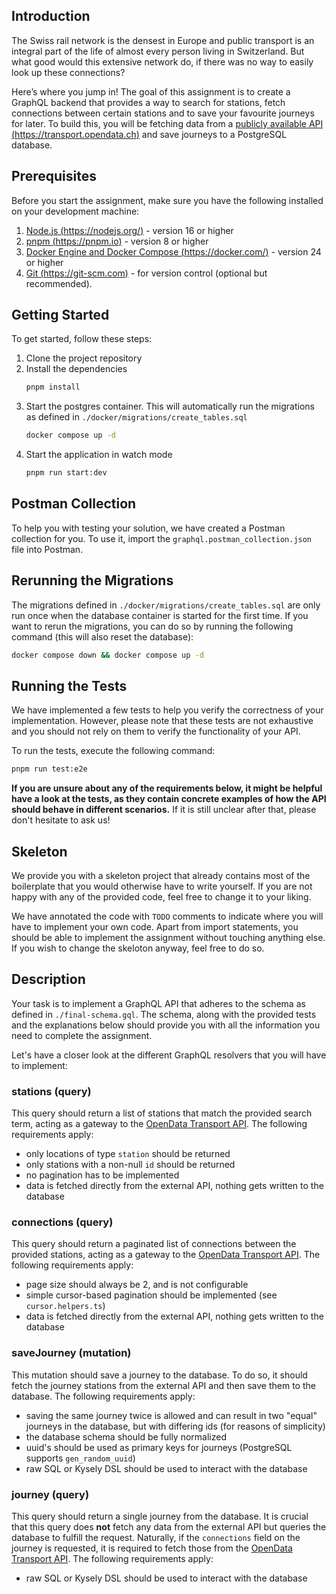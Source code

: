 ## Introduction

The Swiss rail network is the densest in Europe and public transport is an integral part of the life of almost every person living in Switzerland. But what good would this extensive network do, if there was no way to easily look up these connections?

Here’s where you jump in! The goal of this assignment is to create a GraphQL backend that provides a way to search for stations, fetch connections between certain stations and to save your favourite journeys for later. To build this, you will be fetching data from a [publicly available API (https://transport.opendata.ch)](https://transport.opendata.ch) and save journeys to a PostgreSQL database.

## Prerequisites

Before you start the assignment, make sure you have the following installed on your development machine:

1. [Node.js (https://nodejs.org/)](https://nodejs.org/) - version 16 or higher
2. [pnpm (https://pnpm.io)](https://pnpm.io) - version 8 or higher
3. [Docker Engine and Docker Compose (https://docker.com/)](https://docker.com/) - version 24 or higher
4. [Git (https://git-scm.com)](https://git-scm.com) - for version control (optional but recommended).

## Getting Started

To get started, follow these steps:

1. Clone the project repository
2. Install the dependencies
   ```sh
   pnpm install
   ```
3. Start the postgres container. This will automatically run the migrations as defined in `./docker/migrations/create_tables.sql`
   ```sh
   docker compose up -d
   ```
4. Start the application in watch mode
   ```sh
   pnpm run start:dev
   ```

## Postman Collection

To help you with testing your solution, we have created a Postman collection for you. To use it, import the `graphql.postman_collection.json` file into Postman.

## Rerunning the Migrations

The migrations defined in `./docker/migrations/create_tables.sql` are only run once when the database container is started for the first time. If you want to rerun the migrations, you can do so by running the following command (this will also reset the database):

```sh
docker compose down && docker compose up -d
```

## Running the Tests

We have implemented a few tests to help you verify the correctness of your implementation. However, please note that
these tests are not exhaustive and you should not rely on them
to verify the functionality of your API.

To run the tests, execute the following command:

```sh
pnpm run test:e2e
```

**If you are unsure about any of the requirements below, it might be helpful have a look at the tests, as they contain concrete examples of how the API should behave in different scenarios.** If it is still unclear after that, please don't hesitate to ask us!

## Skeleton

We provide you with a skeleton project that already contains most of the boilerplate that you would otherwise have to write yourself. If you are not happy with any of the provided code, feel free to change it to your liking.

We have annotated the code with `TODO` comments to indicate where you will have to implement your own code. Apart from import statements, you should be able to implement the assignment without touching anything else. If you wish to change the skeloton anyway, feel free to do so.

## Description

Your task is to implement a GraphQL API that adheres to the schema as defined in `./final-schema.gql`. The schema, along with the provided tests and the explanations below should provide you with all the information you need to complete the assignment.

Let's have a closer look at the different GraphQL resolvers that you will have to implement:

### stations (query)

This query should return a list of stations that match the provided search term, acting as a gateway to the [OpenData Transport API](https://transport.opendata.ch). The following requirements apply:

- only locations of type `station` should be returned
- only stations with a non-null `id` should be returned
- no pagination has to be implemented
- data is fetched directly from the external API, nothing gets written to the database

### connections (query)

This query should return a paginated list of connections between the provided stations, acting as a gateway to the [OpenData Transport API](https://transport.opendata.ch). The following requirements apply:

- page size should always be 2, and is not configurable
- simple cursor-based pagination should be implemented (see `cursor.helpers.ts`)
- data is fetched directly from the external API, nothing gets written to the database

### saveJourney (mutation)

This mutation should save a journey to the database. To do so, it should fetch the journey stations from the external API and then save them to the database. The following requirements apply:

- saving the same journey twice is allowed and can result in two "equal" journeys in the database, but with differing ids (for reasons of simplicity)
- the database schema should be fully normalized
- uuid's should be used as primary keys for journeys (PostgreSQL supports `gen_random_uuid`)
- raw SQL or Kysely DSL should be used to interact with the database

### journey (query)

This query should return a single journey from the database. It is crucial that this query does **not** fetch any data from the external API but queries the database to fulfill the request. Naturally, if the `connections` field on the journey is requested, it is required to fetch those from the [OpenData Transport API](https://transport.opendata.ch). The following requirements apply:

- raw SQL or Kysely DSL should be used to interact with the database
